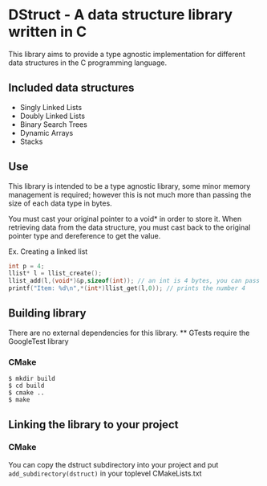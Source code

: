 # DStruct - A data structure library written in C

This library aims to provide a type agnostic implementation for different data structures in the C programming language.

## **Included data structures**
- Singly Linked Lists
- Doubly Linked Lists
- Binary Search Trees
- Dynamic Arrays
- Stacks


## **Use**

This library is intended to be a type agnostic library, some minor memory management is required; however this is not much more than passing the size of each data type in bytes.

You must cast your original pointer to a void* in order to store it. When retrieving data from the data structure, you must cast back to the original pointer type and dereference to get the value.


Ex. Creating a linked list
```C
int p = 4;
llist* l = llist_create();
llist_add(l,(void*)&p,sizeof(int)); // an int is 4 bytes, you can pass 4 here if you'd like
printf("Item: %d\n",*(int*)llist_get(l,0)); // prints the number 4

```


## **Building library**
There are no external dependencies for this library.
** GTests require the GoogleTest library


### CMake
```
$ mkdir build
$ cd build
$ cmake ..
$ make
```
## **Linking the library to your project**

### CMake 
You can copy the dstruct subdirectory into your project and put `add_subdirectory(dstruct)` in your toplevel CMakeLists.txt


